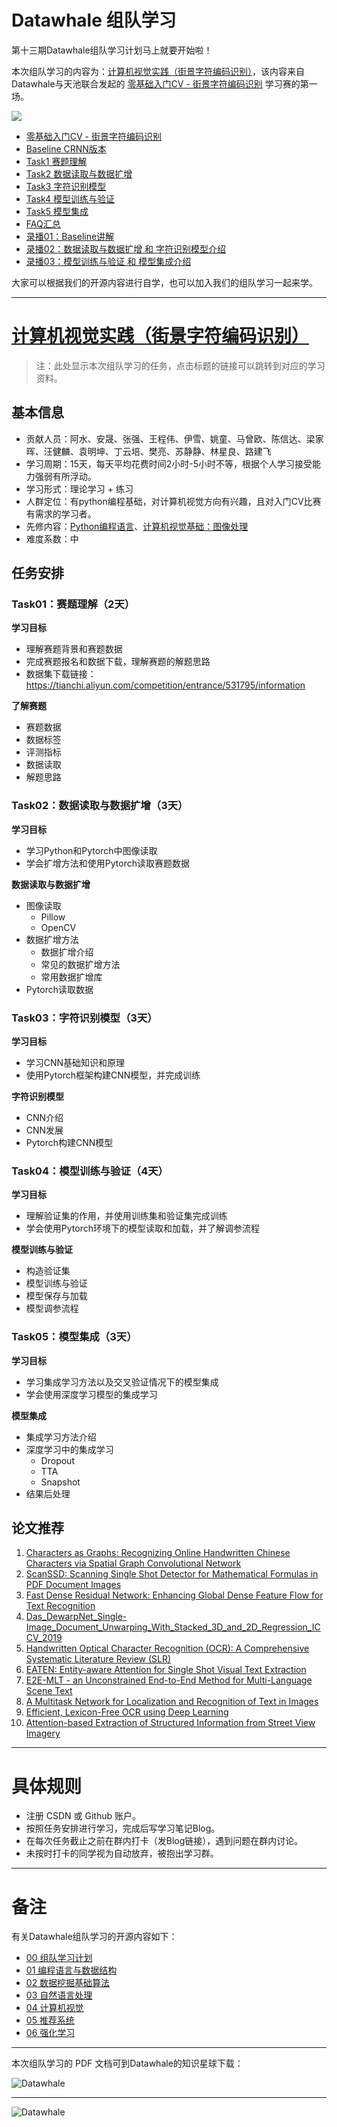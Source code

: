 ﻿# Datawhale 组队学习

第十三期Datawhale组队学习计划马上就要开始啦！

本次组队学习的内容为：[计算机视觉实践（街景字符编码识别）](https://github.com/datawhalechina/team-learning-cv/tree/master/CharacterCodingRecognition)，该内容来自 Datawhale与天池联合发起的 [零基础入门CV - 街景字符编码识别](https://tianchi.aliyun.com/competition/entrance/531795/introduction) 学习赛的第一场。

![](https://img-blog.csdnimg.cn/2020080709531668.png)

- [零基础入门CV - 街景字符编码识别](https://tianchi.aliyun.com/competition/entrance/531795/introduction)
- [Baseline CRNN版本](https://tianchi.aliyun.com/notebook-ai/detail?spm=5176.12586969.1002.12.2ce879deywH0aH&postId=111274)
- [Task1 赛题理解](https://tianchi.aliyun.com/notebook-ai/detail?spm=5176.12586969.1002.21.2ce879deywH0aH&postId=108659)
- [Task2 数据读取与数据扩增](https://tianchi.aliyun.com/notebook-ai/detail?spm=5176.12586969.1002.9.2ce879deywH0aH&postId=108150)
- [Task3 字符识别模型](https://tianchi.aliyun.com/notebook-ai/detail?spm=5176.12586969.1002.6.2ce879deywH0aH&postId=108711)
- [Task4 模型训练与验证](https://tianchi.aliyun.com/notebook-ai/detail?spm=5176.12586969.1002.18.2ce879deywH0aH&postId=108780)
- [Task5 模型集成](https://tianchi.aliyun.com/notebook-ai/detail?spm=5176.12586969.1002.24.2ce879deywH0aH&postId=108656)
- [FAQ汇总](https://tianchi.aliyun.com/notebook-ai/detail?spm=5176.12586969.1002.15.2ce879deywH0aH&postId=116261)
- [录播01：Baseline讲解](https://tianchi.aliyun.com/course/live?spm=5176.12586971.1001.1.11be32bcSt2XSi&liveId=41167)          
- [录播02：数据读取与数据扩增 和 字符识别模型介绍](https://tianchi.aliyun.com/course/live?spm=5176.12586971.1001.1.11be6956fkKgJ8&liveId=41168) 
- [录播03：模型训练与验证 和 模型集成介绍](https://tianchi.aliyun.com/course/live?spm=5176.12586971.1001.1.11be32bckJA8q2&liveId=41169)


大家可以根据我们的开源内容进行自学，也可以加入我们的组队学习一起来学。


---
# [计算机视觉实践（街景字符编码识别）](https://github.com/datawhalechina/team-learning-cv/tree/master/CharacterCodingRecognition)

> 注：此处显示本次组队学习的任务，点击标题的链接可以跳转到对应的学习资料。

## 基本信息
- 贡献人员：阿水、安晟、张强、王程伟、伊雪、姚童、马曾欧、陈信达、梁家晖、汪健麟、袁明坤、丁云培、樊亮、苏静静、林星良、路建飞
- 学习周期：15天，每天平均花费时间2小时-5小时不等，根据个人学习接受能力强弱有所浮动。
- 学习形式：理论学习 + 练习
- 人群定位：有python编程基础，对计算机视觉方向有兴趣，且对入门CV比赛有需求的学习者。
- 先修内容：[Python编程语言](https://github.com/datawhalechina/team-learning-program/tree/master/Python-Language)、[计算机视觉基础：图像处理](https://github.com/datawhalechina/team-learning-cv/tree/master/ImageProcessingFundamentals)
- 难度系数：中


## 任务安排

### Task01：赛题理解（2天）

<b>学习目标</b>

- 理解赛题背景和赛题数据
- 完成赛题报名和数据下载，理解赛题的解题思路
- 数据集下载链接：https://tianchi.aliyun.com/competition/entrance/531795/information

<b>了解赛题</b>

- 赛题数据
- 数据标签
- 评测指标
- 数据读取
- 解题思路


### Task02：数据读取与数据扩增（3天）

<b>学习目标</b>

- 学习Python和Pytorch中图像读取
- 学会扩增方法和使用Pytorch读取赛题数据

<b>数据读取与数据扩增</b>

- 图像读取
    - Pillow
    - OpenCV
- 数据扩增方法
    - 数据扩增介绍
    - 常见的数据扩增方法
    - 常用数据扩增库
- Pytorch读取数据




### Task03：字符识别模型（3天）
<b>学习目标</b>

- 学习CNN基础知识和原理
- 使用Pytorch框架构建CNN模型，并完成训练

<b>字符识别模型</b>

- CNN介绍
- CNN发展
- Pytorch构建CNN模型



### Task04：模型训练与验证（4天）
<b>学习目标</b>

- 理解验证集的作用，并使用训练集和验证集完成训练
- 学会使用Pytorch环境下的模型读取和加载，并了解调参流程

<b>模型训练与验证</b>

- 构造验证集
- 模型训练与验证
- 模型保存与加载
- 模型调参流程



### Task05：模型集成（3天）

<b>学习目标</b>

- 学习集成学习方法以及交叉验证情况下的模型集成
- 学会使用深度学习模型的集成学习

<b>模型集成</b>

- 集成学习方法介绍
- 深度学习中的集成学习
    - Dropout
    - TTA
    - Snapshot
- 结果后处理

## 论文推荐       
1. [Characters as Graphs: Recognizing Online Handwritten Chinese Characters via Spatial Graph Convolutional Network](https://arxiv.org/abs/2004.09412)   
2. [ScanSSD: Scanning Single Shot Detector for Mathematical Formulas in PDF Document Images](https://arxiv.org/abs/2003.08005)
3. [Fast Dense Residual Network: Enhancing Global Dense Feature Flow for Text Recognition](https://arxiv.org/abs/2001.09021)
4. [Das_DewarpNet_Single-Image_Document_Unwarping_With_Stacked_3D_and_2D_Regression_ICCV_2019](http://openaccess.thecvf.com/content_ICCV_2019/papers/Das_DewarpNet_Single-Image_Document_Unwarping_With_Stacked_3D_and_2D_Regression_ICCV_2019_paper.pdf)                
5. [Handwritten Optical Character Recognition (OCR): A Comprehensive Systematic Literature Review (SLR)](https://arxiv.org/abs/2001.00139)     
6. [EATEN: Entity-aware Attention for Single Shot Visual Text Extraction](http://xxx.itp.ac.cn/abs/1909.09380)  
7. [E2E-MLT - an Unconstrained End-to-End Method for Multi-Language Scene Text](https://arxiv.org/abs/1801.09919)     
8. [A Multitask Network for Localization and Recognition of Text in Images](https://arxiv.org/abs/1906.09266)
9. [Efficient, Lexicon-Free OCR using Deep Learning](https://arxiv.org/abs/1906.01969)  
10. [Attention-based Extraction of Structured Information from Street View Imagery](https://arxiv.org/pdf/1704.03549.pdf)      

---
# 具体规则
- 注册 CSDN 或 Github 账户。
- 按照任务安排进行学习，完成后写学习笔记Blog。
- 在每次任务截止之前在群内打卡（发Blog链接），遇到问题在群内讨论。
- 未按时打卡的同学视为自动放弃，被抱出学习群。

---
# 备注

有关Datawhale组队学习的开源内容如下：

- [00 组队学习计划](https://github.com/datawhalechina/team-learning)
- [01 编程语言与数据结构](https://github.com/datawhalechina/team-learning-program)
- [02 数据挖掘基础算法](https://github.com/datawhalechina/team-learning-data-mining)
- [03 自然语言处理](https://github.com/datawhalechina/team-learning-nlp)
- [04 计算机视觉](https://github.com/datawhalechina/team-learning-cv)
- [05 推荐系统](https://github.com/datawhalechina/team-learning-rs)
- [06 强化学习](https://github.com/datawhalechina/team-learning-rl)


---
本次组队学习的 PDF 文档可到Datawhale的知识星球下载：

![Datawhale](https://img-blog.csdnimg.cn/2020072621074658.png)


---
![Datawhale](https://img-blog.csdnimg.cn/20200726211045814.png)